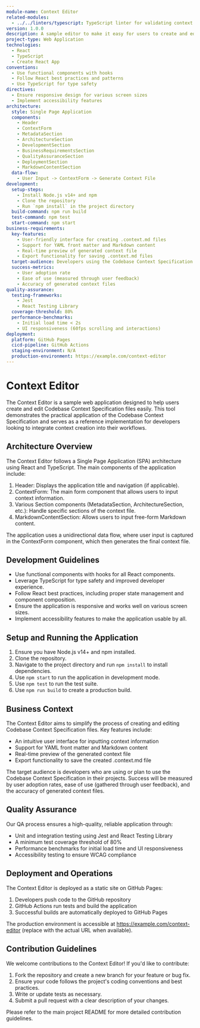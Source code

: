 ```yaml
---
module-name: Context Editor
related-modules:
  - ../../linters/typescript: TypeScript linter for validating context files
version: 1.0.0
description: A sample editor to make it easy for users to create and edit Codebase Context Specification files
project-type: Web Application
technologies:
  - React
  - TypeScript
  - Create React App
conventions:
  - Use functional components with hooks
  - Follow React best practices and patterns
  - Use TypeScript for type safety
directives:
  - Ensure responsive design for various screen sizes
  - Implement accessibility features
architecture:
  style: Single Page Application
  components:
    - Header
    - ContextForm
    - MetadataSection
    - ArchitectureSection
    - DevelopmentSection
    - BusinessRequirementsSection
    - QualityAssuranceSection
    - DeploymentSection
    - MarkdownContentSection
  data-flow:
    - User Input -> ContextForm -> Generate Context File
development:
  setup-steps:
    - Install Node.js v14+ and npm
    - Clone the repository
    - Run `npm install` in the project directory
  build-command: npm run build
  test-command: npm test
  start-command: npm start
business-requirements:
  key-features:
    - User-friendly interface for creating .context.md files
    - Support for YAML front matter and Markdown content
    - Real-time preview of generated context file
    - Export functionality for saving .context.md files
  target-audience: Developers using the Codebase Context Specification
  success-metrics:
    - User adoption rate
    - Ease of use (measured through user feedback)
    - Accuracy of generated context files
quality-assurance:
  testing-frameworks:
    - Jest
    - React Testing Library
  coverage-threshold: 80%
  performance-benchmarks:
    - Initial load time < 2s
    - UI responsiveness (60fps scrolling and interactions)
deployment:
  platform: GitHub Pages
  cicd-pipeline: GitHub Actions
  staging-environment: N/A
  production-environment: https://example.com/context-editor
---
```


# Context Editor

The Context Editor is a sample web application designed to help users create and edit Codebase Context Specification files easily. This tool demonstrates the practical application of the Codebase Context Specification and serves as a reference implementation for developers looking to integrate context creation into their workflows.

## Architecture Overview

The Context Editor follows a Single Page Application (SPA) architecture using React and TypeScript. The main components of the application include:

1. Header: Displays the application title and navigation (if applicable).
2. ContextForm: The main form component that allows users to input context information.
3. Various Section components (MetadataSection, ArchitectureSection, etc.): Handle specific sections of the context file.
4. MarkdownContentSection: Allows users to input free-form Markdown content.

The application uses a unidirectional data flow, where user input is captured in the ContextForm component, which then generates the final context file.

## Development Guidelines

- Use functional components with hooks for all React components.
- Leverage TypeScript for type safety and improved developer experience.
- Follow React best practices, including proper state management and component composition.
- Ensure the application is responsive and works well on various screen sizes.
- Implement accessibility features to make the application usable by all.

## Setup and Running the Application

1. Ensure you have Node.js v14+ and npm installed.
2. Clone the repository.
3. Navigate to the project directory and run `npm install` to install dependencies.
4. Use `npm start` to run the application in development mode.
5. Use `npm test` to run the test suite.
6. Use `npm run build` to create a production build.

## Business Context

The Context Editor aims to simplify the process of creating and editing Codebase Context Specification files. Key features include:

- An intuitive user interface for inputting context information
- Support for YAML front matter and Markdown content
- Real-time preview of the generated context file
- Export functionality to save the created .context.md file

The target audience is developers who are using or plan to use the Codebase Context Specification in their projects. Success will be measured by user adoption rates, ease of use (gathered through user feedback), and the accuracy of generated context files.

## Quality Assurance

Our QA process ensures a high-quality, reliable application through:

- Unit and integration testing using Jest and React Testing Library
- A minimum test coverage threshold of 80%
- Performance benchmarks for initial load time and UI responsiveness
- Accessibility testing to ensure WCAG compliance

## Deployment and Operations

The Context Editor is deployed as a static site on GitHub Pages:

1. Developers push code to the GitHub repository
2. GitHub Actions run tests and build the application
3. Successful builds are automatically deployed to GitHub Pages

The production environment is accessible at https://example.com/context-editor (replace with the actual URL when available).

## Contribution Guidelines

We welcome contributions to the Context Editor! If you'd like to contribute:

1. Fork the repository and create a new branch for your feature or bug fix.
2. Ensure your code follows the project's coding conventions and best practices.
3. Write or update tests as necessary.
4. Submit a pull request with a clear description of your changes.

Please refer to the main project README for more detailed contribution guidelines.